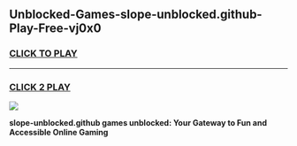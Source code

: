 
## Unblocked-Games-slope-unblocked.github-Play-Free-vj0x0
<h3>
<a href="https://premium76.site?title=slope-unblocked.github&ref=18A">CLICK TO PLAY</a></h3>
<hr>

<h3>
<a href="https://premium76.site?title=slope-unblocked.github&ref=18A">CLICK 2 PLAY</a>
  
</h3>

<a href="https://premium76.site?title=slope-unblocked.github&ref=18A"><img src="https://clearcache.store/games.png"></a>


**slope-unblocked.github games unblocked: Your Gateway to Fun and Accessible Online Gaming**
